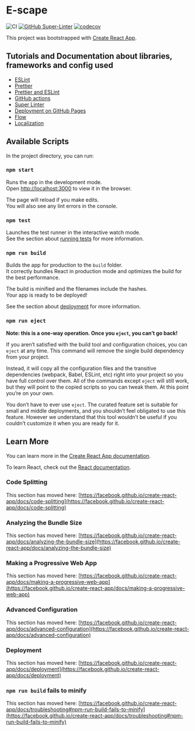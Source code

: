 # E-scape

![CI](https://github.com/BenMorant/e-scape/actions/workflows/ci.yml/badge.svg)
[![GitHub Super-Linter](https://github.com/BenMorant/e-scape/actions/workflows/linter.yml/badge.svg)](https://github.com/marketplace/actions/super-linter)
[![codecov](https://codecov.io/gh/BenMorant/e-scape/branch/main/graph/badge.svg)](https://codecov.io/gh/BenMorant/e-scape)

This project was bootstrapped with [Create React App](https://github.com/facebook/create-react-app).

## Tutorials and Documentation about libraries, frameworks and config used

- [ESLint](https://andrebnassis.medium.com/setting-eslint-on-a-react-typescript-project-2021-1190a43ffba)
- [Prettier](https://andrebnassis.medium.com/setting-prettier-on-a-react-typescript-project-2021-f9f0d5a1d6b0)
- [Prettier and ESLint](https://robertcooper.me/post/using-eslint-and-prettier-in-a-typescript-project)
- [GitHub actions](https://dev.to/dyarleniber/setting-up-a-ci-cd-workflow-on-github-actions-for-a-react-app-with-github-pages-and-codecov-4hnp)
- [Super Linter](https://github.com/github/super-linter)
- [Deployment on GitHub Pages](https://github.com/JamesIves/github-pages-deploy-action)
- [Flow](https://medium.com/@pppped/extend-create-react-app-with-airbnbs-eslint-config-prettier-flow-and-react-testing-library-96627e9a9672)
- [Localization](https://phrase.com/blog/posts/localizing-react-apps-with-i18next/)

## Available Scripts

In the project directory, you can run:

### `npm start`

Runs the app in the development mode.\
Open [http://localhost:3000](http://localhost:3000) to view it in the browser.

The page will reload if you make edits.\
You will also see any lint errors in the console.

### `npm test`

Launches the test runner in the interactive watch mode.\
See the section about [running tests](https://facebook.github.io/create-react-app/docs/running-tests) for more information.

### `npm run build`

Builds the app for production to the `build` folder.\
It correctly bundles React in production mode and optimizes the build for the best performance.

The build is minified and the filenames include the hashes.\
Your app is ready to be deployed!

See the section about [deployment](https://facebook.github.io/create-react-app/docs/deployment) for more information.

### `npm run eject`

**Note: this is a one-way operation. Once you `eject`, you can’t go back!**

If you aren’t satisfied with the build tool and configuration choices, you can `eject` at any time. This command will remove the single build dependency from your project.

Instead, it will copy all the configuration files and the transitive dependencies (webpack, Babel, ESLint, etc) right into your project so you have full control over them. All of the commands except `eject` will still work, but they will point to the copied scripts so you can tweak them. At this point you’re on your own.

You don’t have to ever use `eject`. The curated feature set is suitable for small and middle deployments, and you shouldn’t feel obligated to use this feature. However we understand that this tool wouldn’t be useful if you couldn’t customize it when you are ready for it.

## Learn More

You can learn more in the [Create React App documentation](https://facebook.github.io/create-react-app/docs/getting-started).

To learn React, check out the [React documentation](https://reactjs.org/).

### Code Splitting

This section has moved here: [https://facebook.github.io/create-react-app/docs/code-splitting](https://facebook.github.io/create-react-app/docs/code-splitting)

### Analyzing the Bundle Size

This section has moved here: [https://facebook.github.io/create-react-app/docs/analyzing-the-bundle-size](https://facebook.github.io/create-react-app/docs/analyzing-the-bundle-size)

### Making a Progressive Web App

This section has moved here: [https://facebook.github.io/create-react-app/docs/making-a-progressive-web-app](https://facebook.github.io/create-react-app/docs/making-a-progressive-web-app)

### Advanced Configuration

This section has moved here: [https://facebook.github.io/create-react-app/docs/advanced-configuration](https://facebook.github.io/create-react-app/docs/advanced-configuration)

### Deployment

This section has moved here: [https://facebook.github.io/create-react-app/docs/deployment](https://facebook.github.io/create-react-app/docs/deployment)

### `npm run build` fails to minify

This section has moved here: [https://facebook.github.io/create-react-app/docs/troubleshooting#npm-run-build-fails-to-minify](https://facebook.github.io/create-react-app/docs/troubleshooting#npm-run-build-fails-to-minify)

